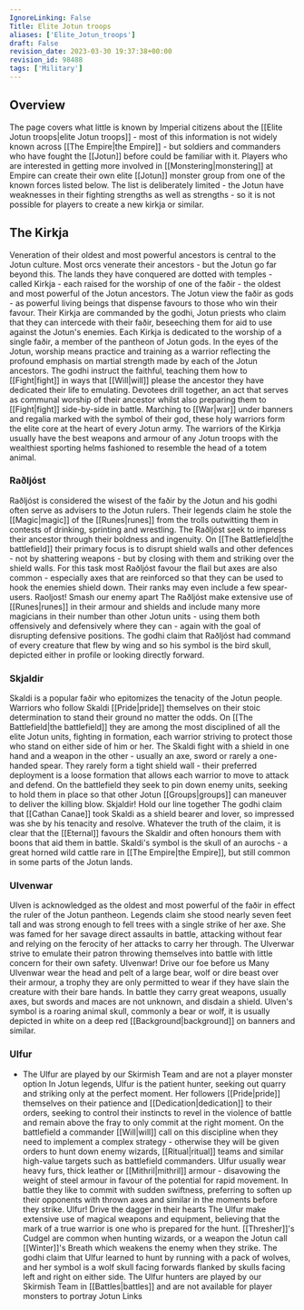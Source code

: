 ```yaml
---
IgnoreLinking: False
Title: Elite Jotun troops
aliases: ['Elite_Jotun_troops']
draft: False
revision_date: 2023-03-30 19:37:38+00:00
revision_id: 98488
tags: ['Military']
---
```


## Overview
The page covers what little is known by Imperial citizens about the [[Elite Jotun troops|elite Jotun troops]] - most of this information is not widely known across [[The Empire|the Empire]] - but soldiers and commanders who have fought the [[Jotun]] before could be familiar with it.
Players who are interested in getting more involved in [[Monstering|monstering]] at Empire can create their own elite [[Jotun]] monster group from one of the known forces listed below. The list is deliberately limited - the Jotun have weaknesses in their fighting strengths as well as strengths - so it is not possible for players to create a new kirkja or similar.
## The Kirkja
Veneration of their oldest and most powerful ancestors is central to the Jotun culture. Most orcs venerate their ancestors - but the Jotun go far beyond this. The lands they have conquered are dotted with temples - called Kirkja - each raised for the worship of one of the faðir - the oldest and most powerful of the Jotun ancestors. The Jotun view the faðir as gods - as powerful living beings that dispense favours to those who win their favour. Their Kirkja are commanded by the godhi, Jotun priests who claim that they can intercede with their faðir, beseeching them for aid to use against the Jotun's enemies.
Each Kirkja is dedicated to the worship of a single faðir, a member of the pantheon of Jotun gods. In the eyes of the Jotun, worship means practice and training as a warrior reflecting the profound emphasis on martial strength made by each of the Jotun ancestors. The godhi instruct the faithful, teaching them how to [[Fight|fight]] in ways that [[Will|will]] please the ancestor they have dedicated their life to emulating. Devotees drill together, an act that serves as communal worship of their ancestor whilst also preparing them to [[Fight|fight]] side-by-side in battle.
Marching to [[War|war]] under banners and regalia marked with the symbol of their god, these holy warriors form the elite core at the heart of every Jotun army. The warriors of the Kirkja usually have the best weapons and armour of any Jotun troops with the wealthiest sporting helms fashioned to resemble the head of a totem animal.
### Raðljóst
Raðljóst is considered the wisest of the faðir by the Jotun and his godhi often serve as advisers to the Jotun rulers. Their legends claim he stole the [[Magic|magic]] of the [[Runes|runes]] from the trolls outwitting them in contests of drinking, sprinting and wrestling. The Raðljóst seek to impress their ancestor through their boldness and ingenuity. On [[The Battlefield|the battlefield]] their primary focus is to disrupt shield walls and other defences - not by shattering weapons - but by closing with them and striking over the shield walls. For this task most Raðljóst favour the flail but axes are also common - especially axes that are reinforced so that they can be used to hook the enemies shield down. Their ranks may even include a few spear-users.
Raoljost! Smash our enemy apart
The Raðljóst make extensive use of [[Runes|runes]] in their armour and shields and include many more magicians in their number than other Jotun units - using them both offensively and defensively where they can - again with the goal of disrupting defensive positions. The godhi claim that Raðljóst had command of every creature that flew by wing and so his symbol is the bird skull, depicted either in profile or looking directly forward.
### Skjaldir
Skaldi is a popular faðir who epitomizes the tenacity of the Jotun people. Warriors who follow Skaldi [[Pride|pride]] themselves on their stoic determination to stand their ground no matter the odds. On [[The Battlefield|the battlefield]] they are among the most disciplined of all the elite Jotun units, fighting in formation, each warrior striving to protect those who stand on either side of him or her. The Skaldi fight with a shield in one hand and a weapon in the other - usually an axe, sword or rarely a one-handed spear. They rarely form a tight shield wall - their preferred deployment is a loose formation that allows each warrior to move to attack and defend. On the battlefield they seek to pin down enemy units, seeking to hold them in place so that other Jotun [[Groups|groups]] can maneuver to deliver the killing blow.
Skjaldir! Hold our line together
The godhi claim that [[Cathan Canae]] took Skaldi as a shield bearer and lover, so impressed was she by his tenacity and resolve. Whatever the truth of the claim, it is clear that the [[Eternal]] favours the Skaldir and often honours them with boons that aid them in battle. Skaldi's symbol is the skull of an aurochs - a great horned wild cattle rare in [[The Empire|the Empire]], but still common in some parts of the Jotun lands.
### Ulvenwar
Ulven is acknowledged as the oldest and most powerful of the faðir in effect the ruler of the Jotun pantheon. Legends claim she stood nearly seven feet tall and was strong enough to fell trees with a single strike of her axe. She was famed for her savage direct assaults in battle, attacking without fear and relying on the ferocity of her attacks to carry her through. The Ulverwar strive to emulate their patron throwing themselves into battle with little concern for their own safety.
Ulvenwar! Drive our foe before us
Many Ulvenwar wear the head and pelt of a large bear, wolf or dire beast over their armour, a trophy they are only permitted to wear if they have slain the creature with their bare hands. In battle they carry great weapons, usually axes, but swords and maces are not unknown, and disdain a shield. Ulven's symbol is a roaring animal skull, commonly a bear or wolf, it is usually depicted in white on a deep red [[Background|background]] on banners and similar. 
### Ulfur
* The Ulfur are played by our Skirmish Team and are not a player monster option
In Jotun legends, Ulfur is the patient hunter, seeking out quarry and striking only at the perfect moment. Her followers [[Pride|pride]] themselves on their patience and [[Dedication|dedication]] to their orders, seeking to control their instincts to revel in the violence of battle and remain above the fray to only commit at the right moment. On the battlefield a commander [[Will|will]] call on this discipline when they need to implement a complex strategy - otherwise they will be given orders to hunt down enemy wizards, [[Ritual|ritual]] teams and similar high-value targets such as battlefield commanders. Ulfur usually wear heavy furs, thick leather or [[Mithril|mithril]] armour - disavowing the weight of steel armour in favour of the potential for rapid movement. In battle they like to commit with sudden swiftness, preferring to soften up their opponents with thrown axes and similar in the moments before they strike. 
Ulfur! Drive the dagger in their hearts
The Ulfur make extensive use of magical weapons and equipment, believing that the mark of a true warrior is one who is prepared for the hunt. [[Thresher]]'s Cudgel are common when hunting wizards, or a weapon the Jotun call [[Winter]]'s Breath which weakens the enemy when they strike. The godhi claim that Ulfur learned to hunt by running with a pack of wolves, and her symbol is a wolf skull facing forwards flanked by skulls facing left and right on either side.
The Ulfur hunters are played by our Skirmish Team in [[Battles|battles]] and are not available for player monsters to portray
Jotun Links